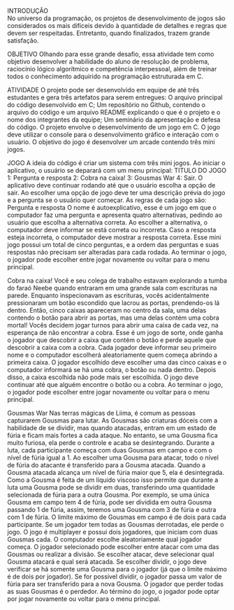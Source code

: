 INTRODUÇÃO   
   No universo da programação, os projetos de desenvolvimento de jogos são considerados os mais difíceis devido à quantidade de detalhes e regras que devem ser respeitadas. Entretanto, quando finalizados, trazem grande satisfação.

OBJETIVO
   Olhando para esse grande desafio, essa atividade tem como objetivo desenvolver a habilidade do aluno de resolução de problema, raciocínio lógico algorítmico e competência interpessoal, além de treinar todos o conhecimento adquirido na programação estruturada em C.

ATIVIDADE
   O projeto pode ser desenvolvido em equipe de até três estudantes e gera três artefatos para serem entregues:
O arquivo principal do código desenvolvido em C;
Um repositório no Github, contendo o arquivo do código e um arquivo README explicando o que é o projeto e o nome dos integrantes da equipe;
Um seminário da apresentação e defesa do código.
   O projeto envolve o desenvolvimento de um jogo em C. O jogo deve utilizar o console para o desenvolvimento gráfico e interação com o usuário. O objetivo do jogo é desenvolver um arcade contendo três mini jogos.

JOGO
   A ideia do código é criar um sistema com três mini jogos. Ao iniciar o aplicativo, o usuário se deparará com um menu principal:
           TITULO DO JOGO
       1: Pergunta e resposta
       2: Cobra na caixa!
       3: Gousmas War
       4: Sair.
   O aplicativo deve continuar rodando até que o usuário escolha a opção de sair. Ao escolher uma opção de jogo deve ter uma descrição prévia do jogo e a pergunta se o usuário quer começar.
   As regras de cada jogo são:
Pergunta e resposta
   O nome é autoexplicativo, esse é um jogo em que o computador faz uma pergunta e apresenta quatro alternativas, pedindo ao usuário que escolha a alternativa correta. Ao escolher a alternativa, o computador deve informar se está correta ou incorreta. Caso a resposta esteja incorreta, o computador deve mostrar a resposta correta.
   Esse mini jogo possui um total de cinco perguntas, e a ordem das perguntas e suas respostas não precisam ser alteradas para cada rodada.
   Ao terminar o jogo, o jogador pode escolher entre jogar novamente ou voltar para o menu principal.

Cobra na caixa!
   Você e seu colega de trabalho estavam explorando a tumba do faraó Neebe quando entraram em uma grande sala com escrituras na parede. Enquanto inspecionavam as escrituras, vocês acidentalmente pressionaram um botão escondido que lacrou as portas, prendendo-os lá dentro. Então, cinco caixas apareceram no centro da sala, uma delas contendo o botão para abrir as portas, mas uma delas contém uma cobra mortal! Vocês decidem jogar turnos para abrir uma caixa de cada vez, na esperança de não encontrar a cobra.
   Esse é um jogo de sorte, onde ganha o jogador que descobrir a caixa que contém o botão e perde aquele que descobrir a caixa com a cobra. Cada jogador deve informar seu primeiro nome e o computador escolherá aleatoriamente quem começa abrindo a primeira caixa. O jogador escolhido deve escolher uma das cinco caixas e o computador informará se há uma cobra, o botão ou nada dentro. Depois disso, a caixa escolhida não pode mais ser escolhida.
   O jogo deve continuar até que alguém encontre o botão ou a cobra. Ao terminar o jogo, o jogador pode escolher entre jogar novamente ou voltar para o menu principal.

Gousmas War
   Nas terras mágicas de Liima, é comum as pessoas capturarem Gousmas para lutar. As Gousmas são criaturas dóceis com a habilidade de se dividir, mas quando atacadas, entram em um estado de fúria e ficam mais fortes a cada ataque. No entanto, se uma Gousma fica muito furiosa, ela perde o controle e acaba se desintegrando.
   Durante a luta, cada participante começa com duas Gousmas em campo e com o nível de fúria igual a 1. Ao escolher uma Gousma para atacar, todo o nível de fúria do atacante é transferido para a Gousma atacada. Quando a Gousma atacada alcança um nível de fúria maior que 5, ela é desintegrada.
   Como a Gousma é feita de um líquido viscoso isso permite que durante a luta uma Gousma pode se dividir em duas, transferindo uma quantidade selecionada de fúria para a outra Gousma. Por exemplo, se uma única Gousma em campo tem 4 de fúria, pode ser dividida em outra Gousma passando 1 de fúria, assim, teremos uma Gousma com 3 de fúria e outra com 1 de fúria. O limite máximo de Gousmas em campo é de dois para cada participante. Se um jogador tem todas as Gousmas derrotadas, ele perde o jogo.
   O jogo é multiplayer e possui dois jogadores, que iniciam com duas Gousmas cada. O computador escolhe aleatoriamente qual jogador começa. O jogador selecionado pode escolher entre atacar com uma das Gousmas ou realizar a divisão. Se escolher atacar, deve selecionar qual Gousma atacará e qual será atacada. Se escolher dividir, o jogo deve verificar se há somente uma Gousma para o jogador (já que o limite máximo é de dois por jogador). Se for possível dividir, o jogador passa um valor de fúria para ser transferido para a nova Gousma.
   O jogador que perder todas as suas Gousmas é o perdedor. Ao término do jogo, o jogador pode optar por jogar novamente ou voltar para o menu principal.
